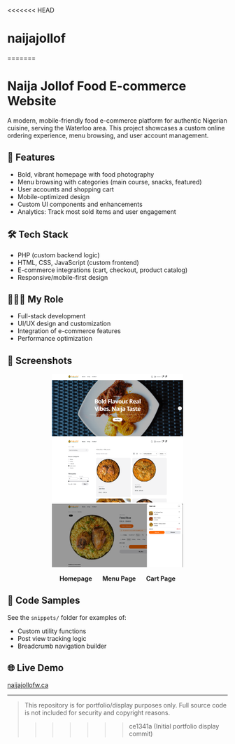 <<<<<<< HEAD
# naijajollof
=======
# Naija Jollof Food E-commerce Website

A modern, mobile-friendly food e-commerce platform for authentic Nigerian cuisine, serving the Waterloo area. This project showcases a custom online ordering experience, menu browsing, and user account management.

## 🚀 Features
- Bold, vibrant homepage with food photography
- Menu browsing with categories (main course, snacks, featured)
- User accounts and shopping cart
- Mobile-optimized design
- Custom UI components and enhancements
- Analytics: Track most sold items and user engagement

## 🛠️ Tech Stack
- PHP (custom backend logic)
- HTML, CSS, JavaScript (custom frontend)
- E-commerce integrations (cart, checkout, product catalog)
- Responsive/mobile-first design

## 👩🏽‍💻 My Role
- Full-stack development
- UI/UX design and customization
- Integration of e-commerce features
- Performance optimization

## 📸 Screenshots

<p align="center">
  <img src="assets/homepage.png" alt="Homepage" width="300"/>
  <img src="assets/menu.png" alt="Menu Page" width="300"/>
  <img src="assets/cart.png" alt="Cart Page" width="300"/>
</p>

<p align="center">
  <b>Homepage</b> &nbsp;&nbsp;&nbsp;&nbsp; <b>Menu Page</b> &nbsp;&nbsp;&nbsp;&nbsp; <b>Cart Page</b>
</p>

## 🧩 Code Samples
See the `snippets/` folder for examples of:
- Custom utility functions
- Post view tracking logic
- Breadcrumb navigation builder

## 🌐 Live Demo
[naijajollofw.ca](https://naijajollofw.ca)

---

> This repository is for portfolio/display purposes only. Full source code is not included for security and copyright reasons. 
>>>>>>> ce1341a (Initial portfolio display commit)
